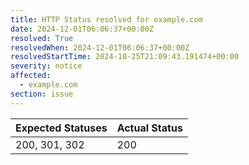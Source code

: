 ```yaml
---
title: HTTP Status resolved for example.com
date: 2024-12-01T06:06:37+00:00Z
resolved: True
resolvedWhen: 2024-12-01T06:06:37+00:00Z
resolvedStartTime: 2024-10-25T21:09:43.191474+00:00
severity: notice
affected:
  - example.com
section: issue
---
```


| Expected Statuses | Actual Status  |
|-------------------|----------------|
| 200, 301, 302 | 200 |
